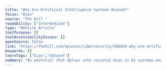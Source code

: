 ```yaml
---
title: "Why Are Artificial Intelligence Systems Biased?"
focus: "Bias"
source: "The Hill "
readability: ["Intermediate"]
type: "Website Article"
toolPurpose: []
toolAccessibilityIssues: []
openSource: false
link: "https://thehill.com/opinion/cybersecurity/506924-why-are-artificial-intelligence-systems-biased"
keywords: []
learnTags: ["bias","dataset"]
summary: "An editorial that delves into societal bias in AI systems and explores how an increased awareness of bias is sparking industry changes. "
---
```


